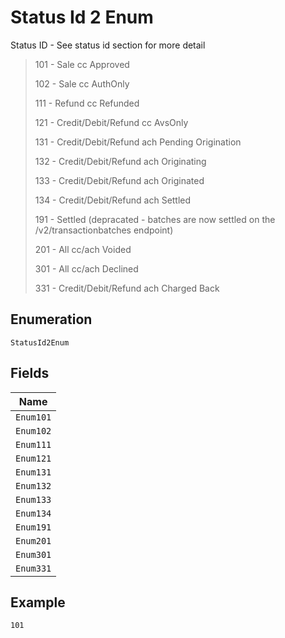 
# Status Id 2 Enum

Status ID - See status id section for more detail

> 101 - Sale cc Approved
> 
> 102 - Sale cc AuthOnly
> 
> 111 - Refund cc Refunded
> 
> 121 - Credit/Debit/Refund cc AvsOnly
> 
> 131 - Credit/Debit/Refund ach Pending Origination
> 
> 132 - Credit/Debit/Refund ach Originating
> 
> 133 - Credit/Debit/Refund ach Originated
> 
> 134 - Credit/Debit/Refund ach Settled
> 
> 191 - Settled (depracated - batches are now settled on the /v2/transactionbatches endpoint)
> 
> 201 - All cc/ach Voided
> 
> 301 - All cc/ach Declined
> 
> 331 - Credit/Debit/Refund ach Charged Back

## Enumeration

`StatusId2Enum`

## Fields

| Name |
|  --- |
| `Enum101` |
| `Enum102` |
| `Enum111` |
| `Enum121` |
| `Enum131` |
| `Enum132` |
| `Enum133` |
| `Enum134` |
| `Enum191` |
| `Enum201` |
| `Enum301` |
| `Enum331` |

## Example

```
101
```

